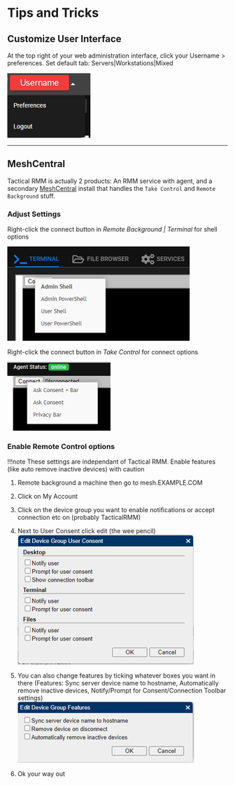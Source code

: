 # Tips and Tricks

## Customize User Interface

At the top right of your web administration interface, click your Username > preferences. Set default tab: Servers|Workstations|Mixed

![User Preferences](images/trmm_user_preferences.png)

*****

## MeshCentral

Tactical RMM is actually 2 products: An RMM service with agent, and a secondary [MeshCentral](https://github.com/Ylianst/MeshCentral) install that handles the `Take Control` and `Remote Background` stuff.

### Adjust Settings

Right-click the connect button in *Remote Background | Terminal* for shell options

![Terminal](images/tipsntricks_meshterminal.png)

Right-click the connect button in *Take Control* for connect options

![Terminal](images/tipsntricks_meshcontrol.png)

### Enable Remote Control options

!!!note
    These settings are independant of Tactical RMM. Enable features (like auto remove inactive devices) with caution

1. Remote background a machine then go to mesh.EXAMPLE.COM
2. Click on My Account
3. Click on the device group you want to enable notifications or accept connection etc on (probably TacticalRMM)
4. Next to User Consent click edit (the wee pencil)<br>
![Features](images/mesh_userconsent.png)
5. You can also change features by ticking whatever boxes you want in there (Features: Sync server device name to hostname, Automatically remove inactive devices, Notify/Prompt for Consent/Connection Toolbar settings)<br>
![Features](images/mesh_features.png)

6. Ok your way out

